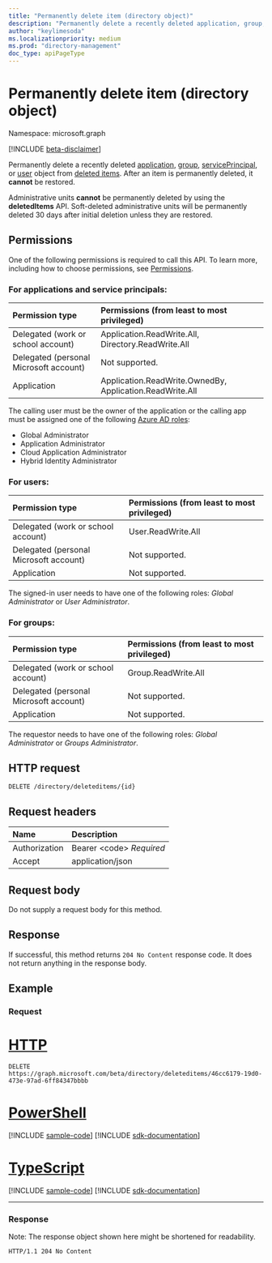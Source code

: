 ```yaml
---
title: "Permanently delete item (directory object)"
description: "Permanently delete a recently deleted application, group, service principal, or user from deleted items."
author: "keylimesoda"
ms.localizationpriority: medium
ms.prod: "directory-management"
doc_type: apiPageType
---
```


# Permanently delete item (directory object)

Namespace: microsoft.graph

[!INCLUDE [beta-disclaimer](../../includes/beta-disclaimer.md)]

Permanently delete a recently deleted [application](../resources/application.md), [group](../resources/group.md), [servicePrincipal](../resources/serviceprincipal.md), or [user](../resources/user.md) object from [deleted items](../resources/directory.md). After an item is permanently deleted, it **cannot** be restored.

Administrative units **cannot** be permanently deleted by using the **deletedItems** API. Soft-deleted administrative units will be permanently deleted 30 days after initial deletion unless they are restored.

## Permissions
One of the following permissions is required to call this API. To learn more, including how to choose permissions, see [Permissions](/graph/permissions-reference).

### For applications and service principals:


|Permission type      | Permissions (from least to most privileged)              |
|:--------------------|:---------------------------------------------------------|
|Delegated (work or school account) | Application.ReadWrite.All, Directory.ReadWrite.All   |
|Delegated (personal Microsoft account) | Not supported.    |
|Application | Application.ReadWrite.OwnedBy, Application.ReadWrite.All |

The calling user must be the owner of the application or the calling app must be assigned one of the following [Azure AD roles](/azure/active-directory/roles/permissions-reference):
+ Global Administrator
+ Application Administrator
+ Cloud Application Administrator
+ Hybrid Identity Administrator

### For users:

|Permission type      | Permissions (from least to most privileged)              |
|:--------------------|:---------------------------------------------------------|
|Delegated (work or school account) | User.ReadWrite.All |
|Delegated (personal Microsoft account) | Not supported. |
|Application | Not supported. |

The signed-in user needs to have one of the following roles: *Global Administrator* or *User Administrator*.

### For groups:

|Permission type      | Permissions (from least to most privileged)              |
|:--------------------|:---------------------------------------------------------|
|Delegated (work or school account) | Group.ReadWrite.All |
|Delegated (personal Microsoft account) | Not supported.    |
|Application | Not supported. |

The requestor needs to have one of the following roles: *Global Administrator* or *Groups Administrator*.

## HTTP request
<!-- { "blockType": "ignored" } -->
```http
DELETE /directory/deleteditems/{id}
```
## Request headers
| Name       | Description|
|:---------------|:----------|
| Authorization  | Bearer &lt;code&gt; *Required*|
| Accept  | application/json |

## Request body
Do not supply a request body for this method.

## Response

If successful, this method returns `204 No Content` response code. It does not return anything in the response body.

## Example
### Request


# [HTTP](#tab/http)
<!-- {
  "blockType": "request",
  "name": "delete_directory"
}-->
```http
DELETE https://graph.microsoft.com/beta/directory/deleteditems/46cc6179-19d0-473e-97ad-6ff84347bbbb
```

# [PowerShell](#tab/powershell)
[!INCLUDE [sample-code](../includes/snippets/powershell/delete-directory-powershell-snippets.md)]
[!INCLUDE [sdk-documentation](../includes/snippets/snippets-sdk-documentation-link.md)]

# [TypeScript](#tab/typescript)
[!INCLUDE [sample-code](../includes/snippets/typescript/delete-directory-typescript-snippets.md)]
[!INCLUDE [sdk-documentation](../includes/snippets/snippets-sdk-documentation-link.md)]

---

### Response

Note: The response object shown here might be shortened for readability.
<!-- {
  "blockType": "response",
  "truncated": true
} -->
```http
HTTP/1.1 204 No Content
```

<!-- uuid: 8fcb5dbc-d5aa-4681-8e31-b001d5168d79
2015-10-25 14:57:30 UTC -->
<!--
{
  "type": "#page.annotation",
  "description": "Delete directory",
  "keywords": "",
  "section": "documentation",
  "tocPath": "",
  "suppressions": [
  ]
}
-->


